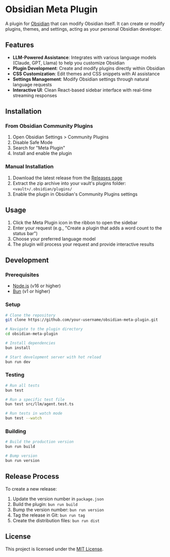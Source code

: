 # Obsidian Meta Plugin

A plugin for [Obsidian](https://obsidian.md) that can modify Obsidian itself. It can create or modify plugins, themes, and settings, acting as your personal Obsidian developer.

## Features

- **LLM-Powered Assistance**: Integrates with various language models (Claude, GPT, Llama) to help you customize Obsidian
- **Plugin Development**: Create and modify plugins directly within Obsidian
- **CSS Customization**: Edit themes and CSS snippets with AI assistance
- **Settings Management**: Modify Obsidian settings through natural language requests
- **Interactive UI**: Clean React-based sidebar interface with real-time streaming responses

## Installation

### From Obsidian Community Plugins

1. Open Obsidian Settings > Community Plugins
2. Disable Safe Mode
3. Search for "Meta Plugin"
4. Install and enable the plugin

### Manual Installation

1. Download the latest release from the [Releases page](https://github.com/your-username/obsidian-meta-plugin/releases)
2. Extract the zip archive into your vault's plugins folder: `<vault>/.obsidian/plugins/`
3. Enable the plugin in Obsidian's Community Plugins settings

## Usage

1. Click the Meta Plugin icon in the ribbon to open the sidebar
2. Enter your request (e.g., "Create a plugin that adds a word count to the status bar")
3. Choose your preferred language model
4. The plugin will process your request and provide interactive results

## Development

### Prerequisites

- [Node.js](https://nodejs.org/) (v16 or higher)
- [Bun](https://bun.sh) (v1 or higher)

### Setup

```bash
# Clone the repository
git clone https://github.com/your-username/obsidian-meta-plugin.git

# Navigate to the plugin directory
cd obsidian-meta-plugin

# Install dependencies
bun install

# Start development server with hot reload
bun run dev
```

### Testing

```bash
# Run all tests
bun test

# Run a specific test file
bun test src/llm/agent.test.ts

# Run tests in watch mode
bun test --watch
```

### Building

```bash
# Build the production version
bun run build

# Bump version
bun run version
```

## Release Process

To create a new release:

1.  Update the version number in `package.json`
2.  Build the plugin: `bun run build`
3.  Bump the version number: `bun run version`
4.  Tag the release in Git: `bun run tag`
5.  Create the distribution files: `bun run dist`

## License

This project is licensed under the [MIT License](LICENSE).
